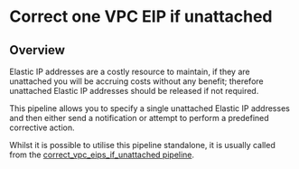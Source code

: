 # Correct one VPC EIP if unattached

## Overview

Elastic IP addresses are a costly resource to maintain, if they are unattached you will be accruing costs without any benefit; therefore unattached Elastic IP addresses should be released if not required.

This pipeline allows you to specify a single unattached Elastic IP addresses and then either send a notification or attempt to perform a predefined corrective action.

Whilst it is possible to utilise this pipeline standalone, it is usually called from the [correct_vpc_eips_if_unattached pipeline](https://hub.flowpipe.io/mods/turbot/aws_thrifty/pipelines/aws_thrifty.pipeline.correct_vpc_eips_if_unattached).
